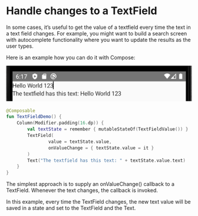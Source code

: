 <!---
This is the API of version 1.0.3
-->
# Handle changes to a TextField

In some cases, it’s useful to get the value of a textfield every time the text in a text field changes. For example, you might want to build a search screen with autocomplete functionality where you want to update the results as the user types.

Here is an example how you can do it with Compose:



<p align="left">
  <img src ="../../images/TextFieldDemo.png"  />
</p>

```kotlin
@Composable
fun TextFieldDemo() {
    Column(Modifier.padding(16.dp)) {
        val textState = remember { mutableStateOf(TextFieldValue()) }
        TextField(
                value = textState.value,
                onValueChange = { textState.value = it }
        )
        Text("The textfield has this text: " + textState.value.text)
    }
}
```

The simplest approach is to supply an onValueChange() callback to a TextField. Whenever the text changes, the callback is invoked.

In this example, every time the TextField changes, the new text value will be saved in a state and set to the TextField and the Text.
